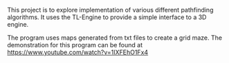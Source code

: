 
This project is to explore implementation of various different pathfinding algorithms.
It uses the TL-Engine to provide a simple interface to a 3D engine.

The program uses maps generated from txt files to create a grid maze.
The demonstration for this program can be found at https://www.youtube.com/watch?v=1IXFEhO1Fx4
